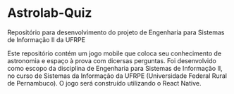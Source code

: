 # Astrolab-Quiz

Repositório para desenvolvimento do projeto de Engenharia para Sistemas de Informação II da UFRPE

Este repositório contém um jogo mobile que coloca seu conhecimento de astronomia e espaço à prova com dicersas perguntas. 
Foi desenvolvido como escopo da disciplina de Engenharia para Sistemas de Informação II, no curso de Sistemas da Informação da UFRPE (Universidade Federal Rural de Pernambuco). 
O jogo será construído utilizando o React Native.
